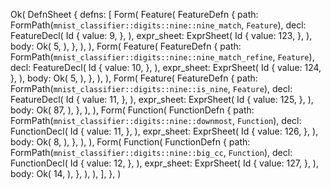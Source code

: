 Ok(
    DefnSheet {
        defns: [
            Form(
                Feature(
                    FeatureDefn {
                        path: FormPath(`mnist_classifier::digits::nine::nine_match`, `Feature`),
                        decl: FeatureDecl(
                            Id {
                                value: 9,
                            },
                        ),
                        expr_sheet: ExprSheet(
                            Id {
                                value: 123,
                            },
                        ),
                        body: Ok(
                            5,
                        ),
                    },
                ),
            ),
            Form(
                Feature(
                    FeatureDefn {
                        path: FormPath(`mnist_classifier::digits::nine::nine_match_refine`, `Feature`),
                        decl: FeatureDecl(
                            Id {
                                value: 10,
                            },
                        ),
                        expr_sheet: ExprSheet(
                            Id {
                                value: 124,
                            },
                        ),
                        body: Ok(
                            5,
                        ),
                    },
                ),
            ),
            Form(
                Feature(
                    FeatureDefn {
                        path: FormPath(`mnist_classifier::digits::nine::is_nine`, `Feature`),
                        decl: FeatureDecl(
                            Id {
                                value: 11,
                            },
                        ),
                        expr_sheet: ExprSheet(
                            Id {
                                value: 125,
                            },
                        ),
                        body: Ok(
                            87,
                        ),
                    },
                ),
            ),
            Form(
                Function(
                    FunctionDefn {
                        path: FormPath(`mnist_classifier::digits::nine::downmost`, `Function`),
                        decl: FunctionDecl(
                            Id {
                                value: 11,
                            },
                        ),
                        expr_sheet: ExprSheet(
                            Id {
                                value: 126,
                            },
                        ),
                        body: Ok(
                            8,
                        ),
                    },
                ),
            ),
            Form(
                Function(
                    FunctionDefn {
                        path: FormPath(`mnist_classifier::digits::nine::big_cc`, `Function`),
                        decl: FunctionDecl(
                            Id {
                                value: 12,
                            },
                        ),
                        expr_sheet: ExprSheet(
                            Id {
                                value: 127,
                            },
                        ),
                        body: Ok(
                            14,
                        ),
                    },
                ),
            ),
        ],
    },
)